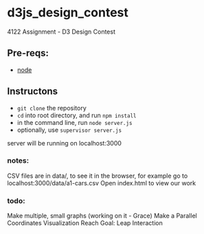 d3js_design_contest
===================

4122 Assignment - D3 Design Contest

## Pre-reqs:

*  [node](http://nodejs.org/dist/v0.10.20/node-v0.10.20.tar.gz)

## Instructons

* `git clone` the repository
* `cd` into root directory, and run `npm install`
* in the command line, run `node server.js`
* optionally, use `supervisor server.js`

server will be running on localhost:3000

### notes:

CSV files are in data/, to see it in the browser, for example
go to localhost:3000/data/a1-cars.csv
Open index.html to view our work

### todo:

Make multiple, small graphs (working on it - Grace)
Make a Parallel Coordinates Visualization
Reach Goal: Leap Interaction
